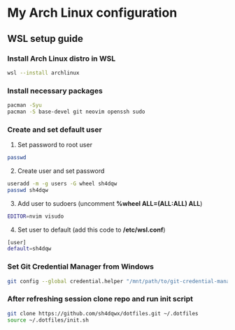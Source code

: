 # My Arch Linux configuration
## WSL setup guide
### Install Arch Linux distro in WSL
```bash
wsl --install archlinux
```
### Install necessary packages
```bash
pacman -Syu
pacman -S base-devel git neovim openssh sudo
```
### Create and set default user
1. Set password to root user
```bash
passwd
```
2. Create user and set password
```bash
useradd -m -g users -G wheel sh4dqw
passwd sh4dqw
```
3. Add user to sudoers (uncomment **%wheel ALL=(ALL:ALL) ALL**)
```bash
EDITOR=nvim visudo
```
4. Set user to default (add this code to **/etc/wsl.conf**)
```bash
[user]
default=sh4dqw
```
### Set Git Credential Manager from Windows
```bash
git config --global credential.helper "/mnt/path/to/git-credential-manager.exe"
```
### After refreshing session clone repo and run init script
```bash
git clone https://github.com/sh4dqwx/dotfiles.git ~/.dotfiles
source ~/.dotfiles/init.sh
```
